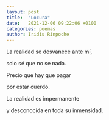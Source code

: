 ```yaml
---
layout: post
title:  "Locura"
date:   2021-12-06 09:22:06 +0100
categories: poemas
author: Iridis Rinpoche
---
```


La realidad se desvanece ante mí,

solo sé que no se nada. 

Precio que hay que pagar

por estar cuerdo.

La realidad es impermanente

y desconocida en toda su inmensidad.

